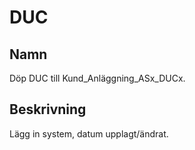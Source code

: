 # DUC

## Namn

Döp DUC till Kund_Anläggning_ASx_DUCx.

## Beskrivning

Lägg in system, datum upplagt/ändrat.


